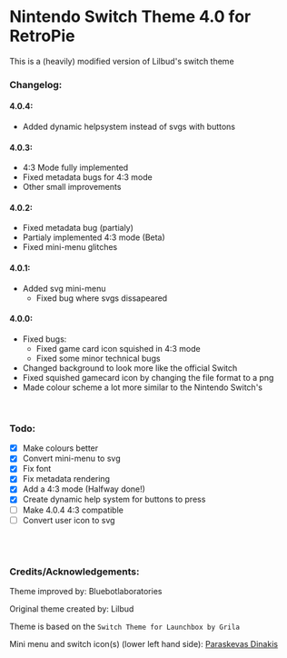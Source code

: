 # Nintendo Switch Theme 4.0 for RetroPie

This is a (heavily) modified version of Lilbud's switch theme

### Changelog:

#### 4.0.4:
- Added dynamic helpsystem instead of svgs with buttons
#### 4.0.3:
- 4:3 Mode fully implemented
- Fixed metadata bugs for 4:3 mode
- Other small improvements
#### 4.0.2:
- Fixed metadata bug (partialy)
- Partialy implemented 4:3 mode (Beta)
- Fixed mini-menu glitches
#### 4.0.1:
- Added svg mini-menu
  - Fixed bug where svgs dissapeared
#### 4.0.0:
- Fixed bugs:
  - Fixed game card icon squished in 4:3 mode
  - Fixed some minor technical bugs
- Changed background to look more like the official Switch
- Fixed squished gamecard icon by changing the file format to a png
- Made colour scheme a lot more similar to the Nintendo Switch's
<br/>

### Todo:

- [x] Make colours better
- [x] Convert mini-menu to svg
- [x] Fix font
- [x] Fix metadata rendering
- [x] Add a 4:3 mode (Halfway done!)
- [x] Create dynamic help system for buttons to press
- [ ] Make 4.0.4 4:3 compatible
- [ ] Convert user icon to svg
<br/>
<br/>

### Credits/Acknowledgements:

Theme improved by: Bluebotlaboratories

Original theme created by: Lilbud

Theme is based on the ```Switch Theme for Launchbox by Grila```

Mini menu and switch icon(s) (lower left hand side): [Paraskevas Dinakis
](https://codepen.io/perry_nt)
